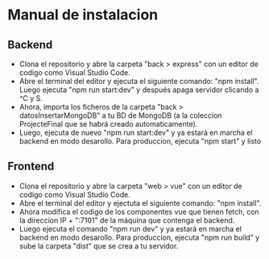 # Manual de instalacion

## Backend

- Clona el repositorio y abre la carpeta "back > express" con un editor de codigo como Visual Studio Code.
- Abre el terminal del editor y ejecuta el siguiente comando: "npm install". Luego ejecuta "npm run start:dev" y después apaga servidor clicando a ^C y S.
- Ahora, importa los ficheros de la carpeta "back > datosInsertarMongoDB" a tu BD de MongoDB (a la coleccion ProjecteFinal que se habrá creado automaticamente).
- Luego, ejecuta de nuevo "npm run start:dev" y ya estará en marcha el backend en modo desarollo. Para produccion, ejecuta "npm start" y listo

## Frontend

- Clona el repositorio y abre la carpeta "web > vue" con un editor de codigo como Visual Studio Code.
- Abre el terminal del editor y ejectuta el siguiente comando: "npm install".
- Ahora modifica el codigo de los componentes vue que tienen fetch, con la direccion IP + ":7101" de la máquina que contenga el backend.
- Luego ejecuta el comando "npm run dev" y ya estará en marcha el backend en modo desarollo. Para produccion, ejecuta "npm run build" y sube la carpeta "dist" que se crea a tu servidor.
